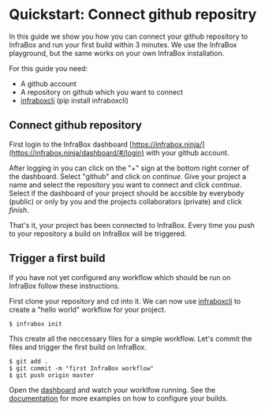 # Quickstart: Connect github repositry
In this guide we show you how you can connect your github repository to InfraBox and run your first build within 3 minutes. We use the InfraBox playground, but the same works on your own InfraBox installation.

For this guide you need:

- A github account
- A repository on github which you want to connect
- [infraboxcli](https://github.com/InfraBox/cli) (pip install infraboxcli)

## Connect github repository
First login to the InfraBox dashboard [https://infrabox.ninja/](https://infrabox.ninja/dashboard/#/login) with your github account.

After logging in you can click on the "+" sign at the bottom right corner of the dashboard. Select "github" and click on *continue*. Give your project a name and select the repository you want to connect and click *continue*. Select if the dashboard of your project should be accsible by everybody (public) or only by you and the projects collaborators (private) and click *finish*.

That's it, your project has been connected to InfraBox. Every time you push to your repository a build on InfraBox will be triggered.

## Trigger a first build
If you have not yet configured any workflow which should be run on InfraBox follow these instructions.

First clone your repository and cd into it. We can now use [infraboxcli](https://github.com/InfraBox/cli) to create a "hello world" workflow for your project.

    $ infrabox init

This create all the neccessary files for a simple workflow. Let's commit the files and trigger the first build on InfraBox.

    $ git add .
    $ git commit -m "first InfraBox workflow"
    $ git push origin master

Open the [dashboard](https://infrabox.ninja/dashboard/#/) and watch your worklfow running.
See the [documentation](https://infrabox.ninja/docs) for more examples on how to configure your builds.
